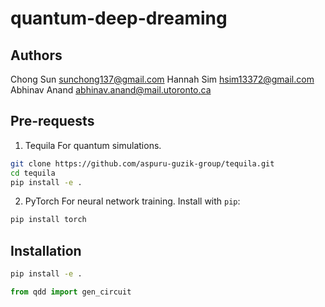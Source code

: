 quantum-deep-dreaming
=====================

Authors
-------

Chong Sun <sunchong137@gmail.com>
Hannah Sim <hsim13372@gmail.com>
Abhinav Anand <abhinav.anand@mail.utoronto.ca>

Pre-requests
------------

1. Tequila
For quantum simulations.
```bash
git clone https://github.com/aspuru-guzik-group/tequila.git
cd tequila
pip install -e .
```
2. PyTorch
For neural network training. Install with ``pip``:
```bash
pip install torch
```

Installation
------------

```bash
pip install -e .
```

```python
from qdd import gen_circuit
```
